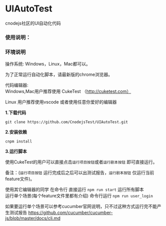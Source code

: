 # UIAutoTest
cnodejs社区的UI自动化代码

### 使用说明：

### 环境说明  
操作系统: Windows，Linux，Mac都可以。

为了正常运行自动化脚本，请最新版的chrome浏览器。

代码编辑器:  
Windows,Mac用户推荐使用 CukeTest
 （http://cuketest.com）  

Linux 用户推荐使用vscode
或者使用任意你爱好的编辑器

**1.下载代码**
```
git clone https://github.com/CnodejsTest/UIAutoTest.git
```

**2.安装依赖**

```
cnpm install
```

**3.运行脚本**  

使用CukeTest的用户可以直接点击`运行项目按钮`或者`运行剧本按钮` 即可直接运行。  

备注：(`运行项目按钮` 运行完成后之后可以出测试报告，`运行剧本按钮` 仅运行当前feature文件)。

使用其它编辑器的同学 在命令行 直接运行 `npm run start` 运行所有脚本  
运行单个场景(每个feature文件里都有介绍) 命令行运行 `npm run user_login` 

如果要运行单个场景可以参考cucumber官网说明，只不过这种方式运行完不能产生测试报告
https://github.com/cucumber/cucumber-js/blob/master/docs/cli.md

